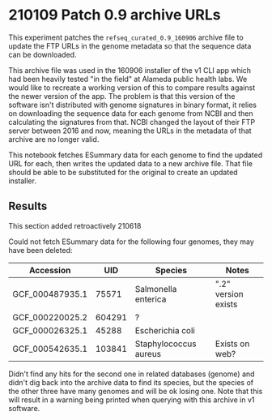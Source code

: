 # 210109 Patch 0.9 archive URLs


This experiment patches the `refseq_curated_0.9_160906` archive file to update the FTP URLs in the genome metadata so that the sequence data can be downloaded.

This archive file was used in the 160906 installer of the v1 CLI app which had been heavily tested "in the field" at Alameda public health labs. We would like to recreate a working version of this to compare results against the newer version of the app. The problem is that this version of the software isn't distributed with genome signatures in binary format, it relies on downloading the sequence data for each genome from NCBI and then calculating the signatures from that. NCBI changed the layout of their FTP server between 2016 and now, meaning the URLs in the metadata of that archive are no longer valid.

This notebook fetches ESummary data for each genome to find the updated URL for each, then writes the updated data to a new archive file. That file should be able to be substituted for the original to create an updated installer.


## Results

This section added retroactively 210618

Could not fetch ESummary data for the following four genomes, they may have been deleted:


| Accession       | UID    | Species               | Notes               |
|-----------------|--------|-----------------------|---------------------|
| GCF_000487935.1 | 75571  | Salmonella enterica   | ".2" version exists |
| GCF_000220025.2 | 604291 | ?                     |                     |
| GCF_000026325.1 | 45288  | Escherichia coli      |                     |
| GCF_000542635.1 | 103841 | Staphylococcus aureus | Exists on web?      |

Didn't find any hits for the second one in related databases (genome) and didn't dig back into the archive data to find its species, but the species of the other three have many genomes and will be ok losing one. Note that this will result in a warning being printed when querying with this archive in v1 software.
